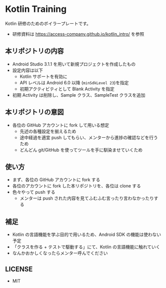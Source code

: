 # Kotlin Training

Kotlin 研修のためのボイラープレートです。
* 研修資料は https://access-company.github.io/kotlin_intro/ を参照

## 本リポジトリの内容

* Android Studio 3.1.1 を用いて新規プロジェクトを作成したもの
* 設定内容は以下
  * Kotlin サポートを有効に
  * API レベルは Android 6.0 以降 (`minSdkLevel 23`)を指定
  * 初期アクティビティとして Blank Activity を指定
* 初期 Activity は削除し、Sample クラス、SampleTest クラスを追加

## 本リポジトリの意図

* 各位の GitHub アカウントに fork して用いる想定
  * 先述の各種設定を揃えるため
  * 途中経過を適宜 push してもらい、メンターから進捗の確認などを行うため
  * どんどん git/GitHub を使ってツールを手に馴染ませていくため

## 使い方

* まず、各位の GitHub アカウントに fork する
* 各位のアカウントに fork した本リポジトリを、各位は clone する
* 色々やって push する
  * メンターは push された内容を見てふむふむ言ったり言わなかったりする

## 補足

* Kotlin の言語機能を学ぶ目的で用いるため、Android SDK の機能は使わない予定
* 「クラスを作る + テストで駆動する」にて、Kotlin の言語機能に触れていく
* なんかおかしくなったらメンター呼んでください

## LICENSE

* MIT

